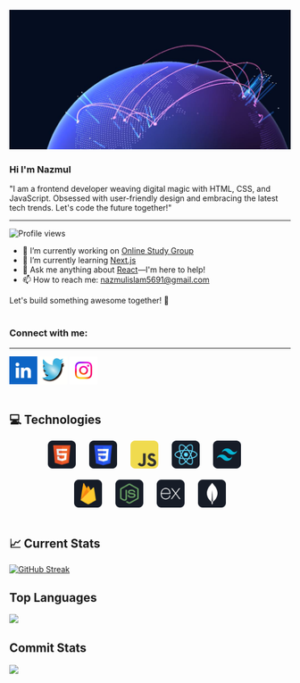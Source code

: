 
![Exploring the peaks of web development!](https://raw.githubusercontent.com/Nazmul5691/Nazmul5691/main/assets/github.JPG "world with networks")

### Hi I'm Nazmul

<p>"I am a frontend developer weaving digital magic with HTML, CSS, and JavaScript. Obsessed with user-friendly design and embracing the latest tech trends. Let's code the future together!"</p>

---

![Profile views](https://komarev.com/ghpvc/?username=Nazmul5691&color=green)

- 🔭 I’m currently working on [Online Study Group](https://fragile-quartz.surge.sh/)
- 🌱 I’m currently learning [Next.js](https://nextjs.org/)
- 💬 Ask me anything about [React](https://react.dev/)—I'm here to help!
- 📫 How to reach me: [nazmulislam5691@gmail.com](mailto:nazmulislam5691@gmail.com)

Let's build something awesome together! 🚀
<br><br>

### Connect with me:

---

[<img src="https://raw.githubusercontent.com/Nazmul5691/Nazmul5691/main/assets/linkedin.png" alt="LinkedIn" width="50" height="50">](https://www.linkedin.com/in/md-nazmul-islam-36826b2a4/)
[<img src="https://raw.githubusercontent.com/Nazmul5691/Nazmul5691/main/assets/twittr.jpg" alt="Twitter" width="50" height="50">](https://twitter.com/NazmulIslam5691)
[<img src="https://raw.githubusercontent.com/Nazmul5691/Nazmul5691/main/assets/instragram.jpg" alt="Instagram" width="50" height="50">](https://www.instagram.com/md.nazmulislam8/?next=%2F)
<br><br>

💻 Technologies 
---

<p align="center">
  <img src="https://raw.githubusercontent.com/Nazmul5691/Nazmul5691/main/assets/HTML.png" alt="HTML" width="50" height="50" style="margin-right: 20px;">
  <img src="https://raw.githubusercontent.com/Nazmul5691/Nazmul5691/main/assets/css.png" alt="CSS" width="50" height="50" style="margin-right: 20px;">
  <img src="https://raw.githubusercontent.com/Nazmul5691/Nazmul5691/main/assets/JavaScript.png" alt="JavaScript" width="50" height="50" style="margin-right: 20px;">
  <img src="https://raw.githubusercontent.com/Nazmul5691/Nazmul5691/main/assets/react.png" alt="React" width="50" height="50" style="margin-right: 20px;">
  <img src="https://raw.githubusercontent.com/Nazmul5691/Nazmul5691/main/assets/tailwind.png" alt="Tailwind CSS" width="50" height="50" style="margin-right: 20px;">
  <br><br>
  <img src="https://raw.githubusercontent.com/Nazmul5691/Nazmul5691/main/assets/firebase.png" alt="Firebase" width="50" height="50" style="margin-right: 20px;">
  <img src="https://raw.githubusercontent.com/Nazmul5691/Nazmul5691/main/assets/node.png" alt="Node.js" width="50" height="50" style="margin-right: 20px;">
  <img src="https://raw.githubusercontent.com/Nazmul5691/Nazmul5691/main/assets/express.png" alt="Express.js" width="50" height="50" style="margin-right: 20px;">
  <img src="https://raw.githubusercontent.com/Nazmul5691/Nazmul5691/main/assets/mongo.png" alt="MongoDB" width="50" height="50">
  <br><br>
</p>

📈 Current Stats
---

  [![GitHub Streak](https://github-readme-streak-stats.herokuapp.com?user=Nazmul5691&theme=transparent)](https://git.io/streak-stats)


Top Languages
---


![](http://github-profile-summary-cards.vercel.app/api/cards/repos-per-language?username=Nazmul5691&theme=city_lights)


Commit Stats
---


![](http://github-profile-summary-cards.vercel.app/api/cards/productive-time?username=Nazmul5691&theme=apprentice&utcOffset=8)





